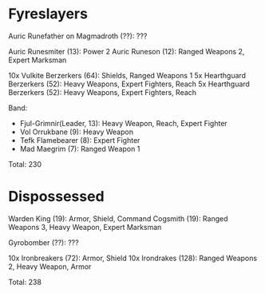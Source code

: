 # Fyreslayers

Auric Runefather on Magmadroth (??): ???

Auric Runesmiter (13): Power 2
Auric Runeson (12): Ranged Weapons 2, Expert Marksman

10x Vulkite Berzerkers (64): Shields, Ranged Weapons 1
5x Hearthguard Berzerkers (52): Heavy Weapons, Expert Fighters, Reach
5x Hearthguard Berzerkers (52): Heavy Weapons, Expert Fighters, Reach

Band:
- Fjul-Grimnir(Leader, 13): Heavy Weapon, Reach, Expert Fighter
- Vol Orrukbane (9): Heavy Weapon
- Tefk Flamebearer (8): Expert Fighter
- Mad Maegrim (7): Ranged Weapon 1

Total: 230

# Dispossessed

Warden King (19): Armor, Shield, Command
Cogsmith (19): Ranged Weapons 3, Heavy Weapon, Expert Marksman

Gyrobomber (??): ???

10x Ironbreakers (72): Armor, Shield
10x Irondrakes (128): Ranged Weapons 2, Heavy Weapon, Armor

Total: 238
